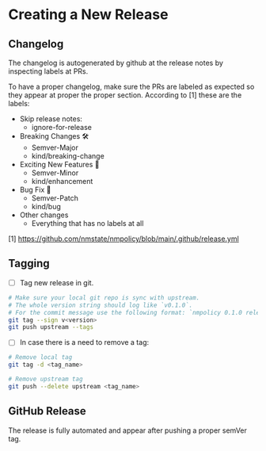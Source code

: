 # Creating a New Release

## Changelog

The changelog is autogenerated by github at the release notes by inspecting 
labels at PRs.

To have a proper changelog, make sure the PRs are labeled as expected so they 
appear at proper the proper section. According to [1] these are the labels:

- Skip release notes:
  - ignore-for-release
- Breaking Changes 🛠
  - Semver-Major
  - kind/breaking-change
- Exciting New Features 🎉
  - Semver-Minor
  - kind/enhancement
- Bug Fix 🐛
  - Semver-Patch
  - kind/bug
- Other changes
  - Everything that has no labels at all

[1] https://github.com/nmstate/nmpolicy/blob/main/.github/release.yml

## Tagging

- [ ] Tag new release in git.
```bash
# Make sure your local git repo is sync with upstream.
# The whole version string should log like `v0.1.0`.
# For the commit message use the following format: `nmpolicy 0.1.0 release`.
git tag --sign v<version>
git push upstream --tags
```

- [ ] In case there is a need to remove a tag:
```bash
# Remove local tag
git tag -d <tag_name>

# Remove upstream tag
git push --delete upstream <tag_name>
```

## GitHub Release

The release is fully automated and appear after pushing a proper semVer tag.
